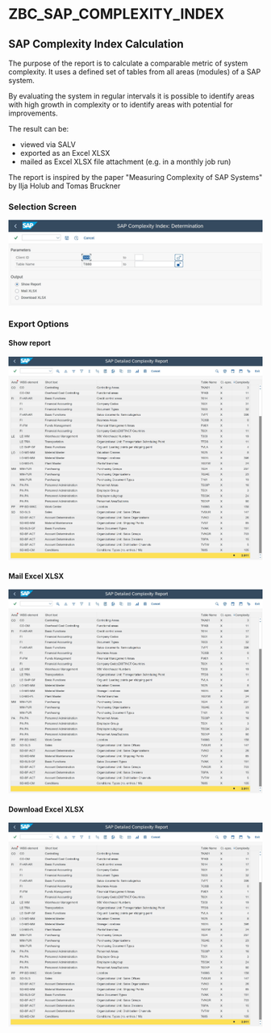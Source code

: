 # ZBC_SAP_COMPLEXITY_INDEX

## SAP Complexity Index Calculation

The purpose of the report is to calculate a comparable metric
of system complexity. It uses a defined set of tables from all
areas (modules) of a SAP system.

By evaluating the system in regular intervals it is possible
to identify areas with high growth in complexity or to identify
areas with potential for improvements.

The result can be:
  - viewed via SALV
  - exported as an Excel XLSX
  - mailed as Excel XLSX file attachment (e.g. in a monthly job run)

The report is inspired by the paper
"Measuring Complexity of SAP Systems" by Ilja Holub and Tomas Bruckner

### Selection Screen
<img src="selection_screen.jpg" alt="Selection Screen" />

### Export Options
#### Show report
<img src="output_salv.jpg" alt="Output SALV" />

#### Mail Excel XLSX
<img src="output_salv.jpg" alt="Mail XLSX" />

#### Download Excel XLSX
<img src="output_salv.jpg" alt="Download XLSX" />
